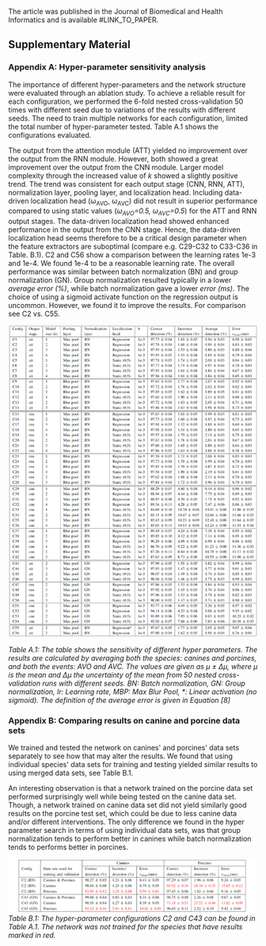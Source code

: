 <!---
The article is sent for publication in the Journal of Biomedical and Health Informatics.
-->

<!---
The article was published in the Journal of Biomedical and Health Informatics and is available 
[online](https://ieeexplore.ieee.org/document/9216477).
-->

The article was published in the Journal of Biomedical and Health Informatics and is available #LINK_TO_PAPER.

## Supplementary Material


### Appendix A: Hyper-parameter sensitivity analysis

The importance of different hyper-parameters and the network structure were evaluated through an ablation study. To achieve a reliable result for each configuration, we performed the 6-fold nested cross-validation 50 times with different seed due to variations of the results with different seeds. The need to train multiple networks for each configuration, limited the total number of hyper-parameter tested. Table A.1 shows the configurations evaluated.

The output from the attention module (ATT) yielded no improvement over the output from the RNN module. However, both showed a great improvement over the output from the CNN module. Larger model complexity through the increased value of *k* showed a slightly positive trend. The trend was consistent for each output stage (CNN, RNN, ATT), normalization layer, pooling layer, and localization head. Including data-driven localization head (&omega;<sub>AVO</sub>, &omega;<sub>AVC</sub>) did not result in superior performance compared to using static values (*&omega;<sub>AVO</sub>=0.5, &omega;<sub>AVC</sub>=0.5*) for the ATT and RNN output stages. The data-driven localization head showed enhanced performance in the output from the CNN stage. Hence, the data-driven localization head seems therefore to be a critical design parameter when the feature extractors are suboptimal (compare e.g. C29-C32 to C33-C36 in Table. B.1). C2 and C56 show a comparison between the learning rates 1e-3 and 1e-4. We found 1e-4 to be a reasonable learning rate. The overall performance was similar between batch normalization (BN) and group normalization (GN). Group normalization resulted typically in a lower *average error (%)*, while batch normalization gave a lower *error (ms)*. The choice of using a sigmoid activate function on the regression output is uncommon. However, we found it to improve the results. For comparison see C2 vs. C55.

![Example Workflow](./images/ablation_studies_large.png)

*Table A.1: The table shows the sensitivity of different hyper parameters. The results are calculated by averaging both the species: canines and porcines, and both the events: AVO and AVC. The values are given as &mu; &plusmn; &Delta;&mu;, where &mu; is the mean and &Delta;&mu; the uncertainty of the mean from 50 nested cross-validation runs with different seeds. BN: Batch normalization, GN: Group normalization, lr: Learning rate, MBP: Max Blur Pool, \*: Linear activation (no sigmoid). The definition of the average error is given in Equation [8]*


### Appendix B: Comparing results on canine and porcine data sets

We trained and tested the network on canines' and porcines' data sets separately to see how that may alter the results. We found that using individual species' data sets for training and testing yielded similar results to using merged data sets, see Table B.1.

An interesting observation is that a network trained on the porcine data set performed surprisingly well while being tested on the canine data set. Though, a network trained on canine data set did not yield similarly good results on the porcine test set, which could be due to less canine data and/or different interventions. The only difference we found in the hyper parameter search in terms of using individual data sets, was that group normalization tends to perform better in canines while batch normalization tends to performs better in porcines.

![Example Workflow](./images/result_species.png)
*Table B.1: The hyper-parameter configurations C2 and C43 can be found in Table A.1. The network was not trained for the species that have results marked in red.*

